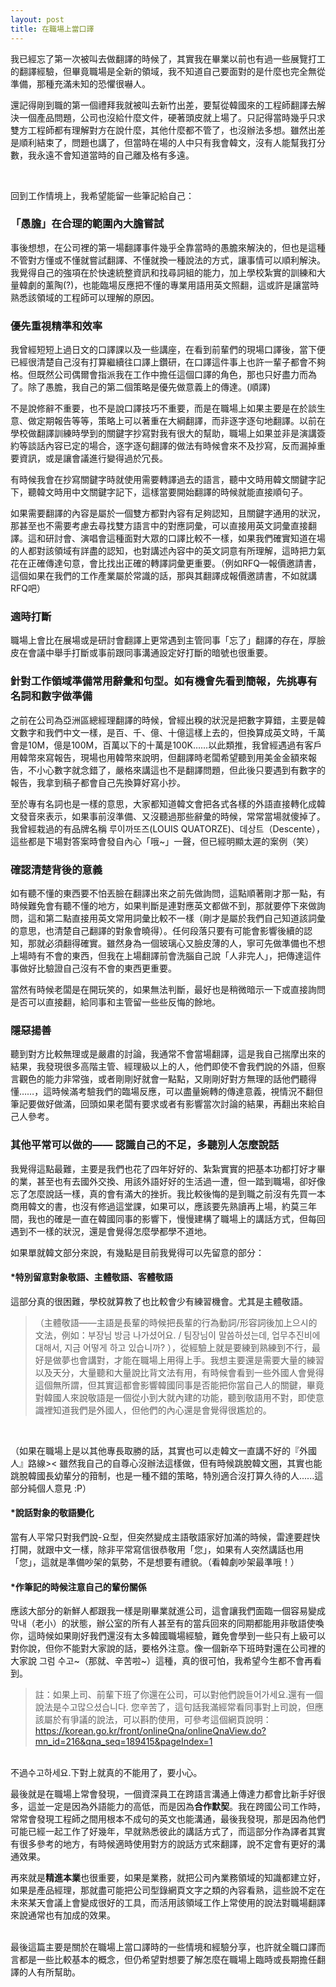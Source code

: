 ```yaml
---
layout: post
title: 在職場上當口譯
---
```


我已經忘了第一次被叫去做翻譯的時候了，其實我在畢業以前也有過一些展覽打工的翻譯經驗，但畢竟職場是全新的領域，我不知道自己要面對的是什麼也完全無從準備，那種充滿未知的恐懼很嚇人。

還記得剛到職的第一個禮拜我就被叫去新竹出差，要幫從韓國來的工程師翻譯去解決一個產品問題，公司也沒給什麼文件，硬著頭皮就上場了。只記得當時幾乎只求雙方工程師都有理解對方在說什麼，其他什麼都不管了，也沒辦法多想。雖然出差是順利結束了，問題也講了，但當時在場的人中只有我會韓文，沒有人能幫我打分數，我永遠不會知道當時的自己離及格有多遠。

<br/>

回到工作情境上，我希望能留一些筆記給自己：

### 「愚膽」在合理的範圍內大膽嘗試

事後想想，在公司裡的第一場翻譯事件幾乎全靠當時的愚膽來解決的，但也是這種不管對方懂或不懂就嘗試翻譯、不懂就換一種說法的方式，讓事情可以順利解決。我覺得自己的強項在於快速統整資訊和找尋詞組的能力，加上學校紮實的訓練和大量韓劇的薰陶(?)，也能臨場反應把不懂的專業用語用英文照翻，這或許是讓當時熟悉該領域的工程師可以理解的原因。

### 優先重視精準和效率
我曾經短短上過日文的口譯課以及一些講座，在看到前輩們的現場口譯後，當下便已經很清楚自己沒有打算繼續往口譯上鑽研，在口譯這件事上也許一輩子都會不夠格。但既然公司偶爾會指派我在工作中擔任這個口譯的角色，那也只好盡力而為了。除了愚膽，我自己的第二個策略是優先做意義上的傳達。(順譯)

不是說修辭不重要，也不是說口譯技巧不重要，而是在職場上如果主要是在於談生意、做定期報告等等，策略上可以著重在大綱翻譯，而非逐字逐句地翻譯。以前在學校做翻譯訓練時學到的關鍵字抄寫對我有很大的幫助，職場上如果並非是演講簽約等談話內容已定的場合，逐字逐句翻譯的做法有時候會來不及抄寫，反而漏掉重要資訊，或是讓會議進行變得過於冗長。

有時候我會在抄寫關鍵字時就使用需要轉譯過去的語言，聽中文時用韓文關鍵字記下，聽韓文時用中文關鍵字記下，這樣當要開始翻譯的時候就能直接順句子。

如果需要翻譯的內容是屬於一個雙方都對內容有足夠認知，且關鍵字通用的狀況，那甚至也不需要考慮去尋找雙方語言中的對應詞彙，可以直接用英文詞彙直接翻譯。這和研討會、演唱會這種面對大眾的口譯比較不一樣，如果我們確實知道在場的人都對該領域有詳盡的認知，也對講述內容中的英文詞意有所理解，這時把力氣花在正確傳達句意，會比找出正確的轉譯詞彙更重要。（例如RFQ—報價邀請書，這個如果在我們的工作產業屬於常識的話，那與其翻譯成報價邀請書，不如就講RFQ吧）

### 適時打斷 
職場上會比在展場或是研討會翻譯上更常遇到主管同事「忘了」翻譯的存在，厚臉皮在會議中舉手打斷或事前跟同事溝通設定好打斷的暗號也很重要。

### 針對工作領域準備常用辭彙和句型。如有機會先看到簡報，先挑專有名詞和數字做準備
之前在公司為亞洲區總經理翻譯的時候，曾經出糗的狀況是把數字算錯，主要是韓文數字和我們中文一樣，是百、千、億、十億這樣上去的，但換算成英文時，千萬會是10M，億是100M，百萬以下的十萬是100K……以此類推，我曾經遇過有客戶用韓幣來寫報告，現場也用韓幣來說明，但翻譯時老闆希望聽到用美金金額來報告，不小心數字就念錯了，嚴格來講這也不是翻譯問題，但此後只要遇到有數字的報告，我拿到稿子都會自己先換算好寫小抄。

至於專有名詞也是一樣的意思，大家都知道韓文會把各式各樣的外語直接轉化成韓文發音來表示，如果事前沒準備、又沒聽過那些辭彙的時候，常常當場就傻掉了。我曾經栽過的有品牌名稱
루이까또즈(LOUIS QUATORZE)、데상트（Descente），這些都是下場對答案時會發自內心「哦~」一聲，但已經明顯太遲的案例（笑）


### 確認清楚背後的意義
如有聽不懂的東西要不怕丟臉在翻譯出來之前先做詢問，這點順著剛才那一點，有時候難免會有聽不懂的地方，如果判斷是連對應英文都做不到，那就要停下來做詢問，這和第二點直接用英文常用詞彙比較不一樣（剛才是屬於我們自己知道該詞彙的意思，也清楚自己翻譯的對象會曉得）。任何段落只要有可能會影響後續的認知，那就必須翻得確實。雖然身為一個玻璃心又臉皮薄的人，寧可先做準備也不想上場時有不會的東西，但我在上場翻譯前會洗腦自己說「人非完人」，把傳達這件事做好比驗證自己沒有不會的東西更重要。

當然有時候老闆是在開玩笑的，如果無法判斷，最好也是稍微暗示一下或直接詢問是否可以直接翻，給同事和主管留一些些反悔的餘地。

### 隱惡揚善
聽到對方比較無理或是嚴肅的討論，我通常不會當場翻譯，這是我自己揣摩出來的結果，我發現很多高階主管、經理級以上的人，他們即使不會我們說的外語，但察言觀色的能力非常強，或者剛剛好就會一點點，又剛剛好對方無理的話他們聽得懂……，這時候滿考驗我們的臨場反應，可以盡量婉轉的傳達意義，視情況不翻但筆記要做好做滿，回頭如果老闆有要求或者有影響當次討論的結果，再翻出來給自己人參考。
  

### 其他平常可以做的—— 認識自己的不足，多聽別人怎麼說話
我覺得這點最難，主要是我們也花了四年好好的、紮紮實實的把基本功都打好才畢的業，甚至也有去國外交換、用該外語好好的生活過一遭，但一踏到職場，卻好像忘了怎麼說話一樣，真的會有滿大的挫折。我比較後悔的是到職之前沒有先買一本商用韓文的書，也沒有修過這堂課，如果可以，應該要先熟讀再上場，約莫三年間，我也的確是一直在韓國同事的影響下，慢慢建構了職場上的講話方式，但每回遇到不一樣的狀況，還是會覺得怎麼學都學不道地。

如果單就韓文部分來說，有幾點是目前我覺得可以先留意的部分：

#### *特別留意對象敬語、主體敬語、客體敬語

這部分真的很困難，學校就算教了也比較會少有練習機會。尤其是主體敬語。
>（主體敬語——主語是長輩的時候把長輩的行為動詞/形容詞後加上으시的文法，例如：부장님 방금 나가셨어요. / 팀장님이 말씀하셨는데, 업무추진비에 대해서, 지금 어떻게 하고 있습니까?  ），從經驗上就是要練到熟練到不行，最好是做夢也會講對，才能在職場上用得上手。我想主要還是需要大量的練習以及天分，大量聽和大量說比背文法有用，有時候會看到一些外國人會覺得這個無所謂，但其實這都會影響韓國同事是否能把你當自己人的關鍵，畢竟對韓國人來說敬語是一個從小到大就內建的功能，聽到敬語用不對，即使意識裡知道我們是外國人，但他們的內心還是會覺得很尷尬的。

<br/>

<span class="light">（如果在職場上是以其他專長取勝的話，其實也可以走韓文一直講不好的『外國人』路線>< 雖然我自己的自尊心沒辦法這樣做，但有時候跳脫韓文圈，其實也能跳脫韓國長幼輩分的箝制，也是一種不錯的策略，特別適合沒打算久待的人......這部分純個人意見 :P）</span>

#### *說話對象的敬語變化
當有人平常只對我們說-요型，但突然變成主語敬語家好加滿的時候，雷達要趕快打開，就跟中文一樣，除非平常寫信很恭敬用「您」，如果有人突然講話也用「您」，這就是準備吵架的氣勢，不是想要有禮貌。（看韓劇吵架最準哦！）

#### *作筆記的時候注意自己的輩份關係
應該大部分的新鮮人都跟我一樣是剛畢業就進公司，這會讓我們面臨一個容易變成막내（老小）的狀態，辦公室的所有人甚至有的當兵回來的同期都能用非敬語使喚你，這時候如果剛好我們還沒有太多韓國職場經驗，難免會學到一些只有上級可以對你說，但你不能對大家說的話，要格外注意。像一個新卒下班時對還在公司裡的大家說 그럼 수고~（那就、辛苦啦~）這種，真的很可怕，我希望今生都不會再看到。

>註：如果上司、前輩下班了你還在公司，可以對他們說들어가세요.還有一個說法是수고많으셨습니다. 您辛苦了，這句話我滿經常看同事對上司說，但應該屬於有爭議的說法，可以斟酌使用，可參考這個網頁說明：https://korean.go.kr/front/onlineQna/onlineQnaView.do?mn_id=216&qna_seq=189415&pageIndex=1
<br/>
不過수고하세요.下對上就真的不能用了，要小心。

<br/>

最後就是在職場上常會發現，一個資深員工在跨語言溝通上傳達力都會比新手好很多，這並一定是因為外語能力的高低，而是因為**合作默契**。我在跨國公司工作時，常常會發現工程師之間用根本不成句的英文也能溝通，最後我發現，那是因為他們可能已經一起工作了好幾年，早就熟悉彼此的講話方式了，而這部分作為譯者其實有很多參考的地方，有時候適時使用對方的說話方式來翻譯，說不定會有更好的溝通效果。

再來就是**精進本業**也很重要，如果是業務，就把公司內業務領域的知識都建立好，如果是產品經理，那就盡可能把公司型錄網頁文字之類的內容看熟，這些說不定在未來某天會議上會變成很好的工具，而活用該領域工作上常使用的說法對職場翻譯來說通常也有加成的效果。

<br/>
最後這篇主要是關於在職場上當口譯時的一些情境和經驗分享，也許就全職口譯而言都是一些比較基本的概念，但仍希望對想要了解怎麼在職場上臨時或長期擔任翻譯的人有所幫助。


